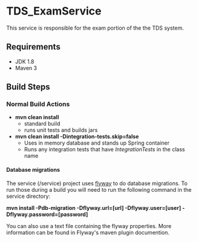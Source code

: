 # TDS_ExamService

This service is responsible for the exam portion of the the TDS system. 

## Requirements
* JDK 1.8
* Maven 3

## Build Steps

### Normal Build Actions

* **mvn clean install** 
	* standard build
	* runs unit tests and builds jars
* **mvn clean install -Dintegration-tests.skip=false**
	* Uses in memory database and stands up Spring container
	* Runs any integration tests that have *IntegrationTests* in the class name

#### Database migrations
The service (/service) project uses [flyway](https://flywaydb.org/) to do database migrations.  To run those during a build you will need to run the following command in the service directory:
  
**mvn install -Pdb-migration -Dflyway.url=[url] -Dflyway.user=[user] -Dflyway.password=[password]**

You can also use a text file containing the flyway properties.  More information can be found in Flyway's maven plugin documention.